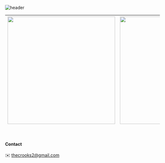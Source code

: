 <div align="leading">
  
![header](https://capsule-render.vercel.app/api?type=Soft&text=I've%20fallen%20down,%20but%20I'll%20rise%20above%20this%20doubt&fontColor=ffffff&color=0:555555,100:222222&height=70&section=header&animation=fadeIn&fontSize=15&fontAlignY=50)

| [<img src="https://github.com/user-attachments/assets/9e22d5df-981b-4839-9351-dc61828cec85" width=350>](https://apps.apple.com/us/app/%EC%9A%B8%EB%8B%A4-%EC%9A%B0%EB%A6%AC%EB%93%A4%EC%9D%98-%EC%9D%BC%EA%B8%B0-%EB%8B%A4%EC%9D%B4%EC%96%B4%EB%A6%AC/id6738892165) | [<img src="https://github.com/user-attachments/assets/e7548ad1-c483-4bdf-8ad9-96e1a907d257" width=350>](https://zest-waterfall-98b.notion.site/da81436c73ba4e33956e915951f096fc?v=1250e41223834b619bbfe0f3f4dd5eb8&pvs=4) | [<img src="http://mazassumnida.wtf/api/generate_badge?boj=dertflag">](https://solved.ac/dertflag) |
|-|-|-|

</div>

<br>

#### Contact
✉️ thecrooks2@gmail.com
